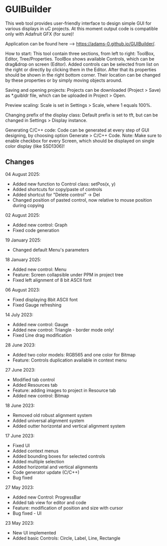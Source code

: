 # GUIBuilder
This web tool provides user-friendly interface to design simple GUI for various displays in uC projects.
At this moment output code is compatible only with Adafruit GFX (for sure)! 

Application can be found here --> https://adams-0.github.io/GUIBuilder/.

How to start:
This tool contain three sections, from left to right: ToolBox, Editor, Tree/Properties.
ToolBox shows available Controls, which can be drag&drop on screen (Editor). 
Added controls can be selected from list on the right or directly by clicking them in the Editor. After that its properties should be shown in the right bottom corner.
Their location can be changed by these properties or by simply moving objects around.

Saving and opening projects:
Projects can be downloaded (Project > Save) as \*.guibldr file, which can be uploaded in Project > Open.

Preview scaling:
Scale is set in Settings > Scale, where 1 equals 100%.

Changing prefix of the display class:
Default prefix is set to tft, but can be changed in Settings > Display instance.

Generating C/C++ code:
Code can be generated at every step of GUI designing, by choosing option Generate > C/C++ Code.
Note: Make sure to enable checkbox for every Screen, which should be displayed on single color display (like SSD1306)!

## Changes
04 August 2025:
* Added new function to Control class: setPos(x, y)
* Added shortcuts for copy/paste of controls
* Added shortcut for "Delete control" -> Del
* Changed position of pasted control, now relative to mouse position during copying


02 August 2025:
* Added new control: Graph
* Fixed code generation

19 January 2025:
* Changed default Menu's parameters

18 January 2025:
* Added new control: Menu
* Feature: Screen collapsible under PPM in project tree
* Fixed left alignment  of 8 bit ASCII font

06 August 2023:
* Fixed displaying 8bit ASCII font
* Fixed Gauge refreshing

14 July 2023:
* Added new control: Gauge
* Added new control: Triangle - border mode only!
* Fixed Line drag modification

28 June 2023:
* Added two color models: RGB565 and one color for Bitmap
* Feature: Controls duplication available in context menu 

27 June 2023:
* Modified tab control
* Added Resources tab
* Feature: adding images to project in Resource tab
* Added new control: Bitmap

18 June 2023:
* Removed old robust alignment system
* Added universal alignment system
* Added outter horizontal and vertical alignment system

17 June 2023:
* Fixed UI
* Added context menus
* Added bounding boxes for selected controls
* Added multiple selection
* Added horizontal and vertical alignments
* Code generator update (C/C++)
* Bug fixed

27 May 2023:
* Added new Control: ProgressBar
* Added tab view for editor and code
* Feature: modification of position and size with cursor
* Bug fixed - UI

23 May 2023:
* New UI implemented
* Added basic Controls: Circle, Label, Line, Rectangle

